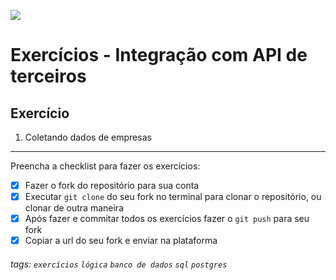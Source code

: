 ![](https://i.imgur.com/xG74tOh.png)

# Exercícios - Integração com API de terceiros

## Exercício

1. Coletando dados de empresas

---

Preencha a checklist para fazer os exercícios:

- [x] Fazer o fork do repositório para sua conta
- [x] Executar `git clone` do seu fork no terminal para clonar o repositório, ou clonar de outra maneira
- [x] Após fazer e commitar todos os exercícios fazer o `git push` para seu fork
- [x] Copiar a url do seu fork e enviar na plataforma

###### tags: `exercícios` `lógica` `banco de dados` `sql` `postgres`
